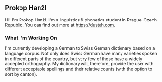 ## Prokop Hanžl
Hi! I'm Prokop Hanžl. I'm a linguistics & phonetics student in Prague, Czech Republic. You can find out more at https://dustah.com.

### What I'm Working On
I'm currently developing a German to Swiss German dictionary based on a language corpus. Not only does Swiss German have many varieties spoken in different parts of the country, but very few of those have a widely accepted orthography. My dictionary will, therefore, provide the user with different acceptable spellings and their relative counts (with the option to sort by canton).
